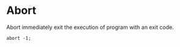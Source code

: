 # Abort

Abort immediately exit the execution of program with an exit code.

```butter
abort -1;
```

